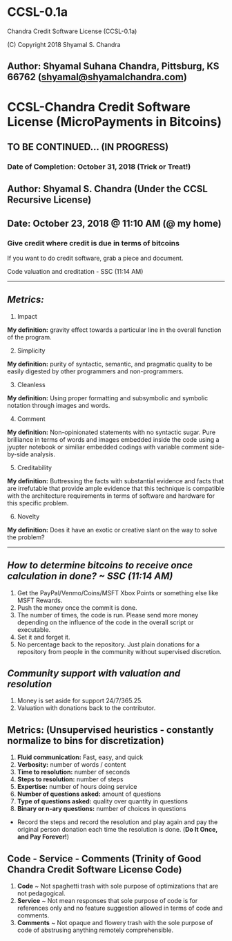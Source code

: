 # CCSL-0.1a
Chandra Credit Software License (CCSL-0.1a)

(C) Copyright 2018 Shyamal S. Chandra

## Author: Shyamal Suhana Chandra, Pittsburg, KS 66762 (shyamal@shyamalchandra.com)

# CCSL-Chandra Credit Software License (MicroPayments in Bitcoins)

## TO BE CONTINUED... (IN PROGRESS)
### Date of Completion: October 31, 2018 (Trick or Treat!)

## Author: Shyamal S. Chandra (Under the CCSL Recursive License)
## Date: October 23, 2018 @ 11:10 AM (@ my home)

### Give credit where credit is due in terms of bitcoins

If you want to do credit software, grab a piece and document.

Code valuation and creditation - SSC (11:14 AM)

-------------------

## *Metrics:*

1. Impact 

**My definition:** gravity effect towards a particular line in the overall function of the program.

2. Simplicity 

**My definition:** purity of syntactic, semantic, and pragmatic quality to be easily digested by other programmers and non-programmers.

3. Cleanless 

**My definition:** Using proper formatting and subsymbolic and symbolic notation through images and words.

4. Comment

**My definition:** Non-opinionated statements with no syntactic sugar.  Pure brilliance in terms of words and images embedded inside the code using a jyupter notebook or similiar embedded codings with variable comment side-by-side analysis.

5. Creditability

**My definition:** Buttressing the facts with substantial evidence and facts that are irrefutable that provide ample evidence that this technique is compatible with the architecture requirements in terms of software and hardware for this specific problem.

6. Novelty

**My definition:** Does it have an exotic or creative slant on the way to solve the problem?

-------------------

## *How to determine bitcoins to receive once calculation in done? ~ SSC (11:14 AM)*

1. Get the PayPal/Venmo/Coins/MSFT Xbox Points or something else like MSFT Rewards.
2. Push the money once the commit is done.
3. The number of times, the code is run.  Please send more money depending on the influence of the code in the overall script or executable.
4. Set it and forget it.
5. No percentage back to the repository.  Just plain donations for a repository from people in the community without supervised discretion.

## *Community support with valuation and resolution*

1. Money is set aside for support 24/7/365.25.
2. Valuation with donations back to the contributor.

## Metrics: (Unsupervised heuristics - constantly normalize to bins for discretization)

1. **Fluid communication:** Fast, easy, and quick
2. **Verbosity:** number of words / content
3. **Time to resolution:** number of seconds
4. **Steps to resolution:** number of steps
5. **Expertise:** number of hours doing service
6. **Number of questions asked:** amount of questions
7. **Type of questions asked:** quality over quantity in questions
8. **Binary or n-ary questions:** number of choices in questions

* Record the steps and record the resolution and play again and pay the original person donation each time the resolution is done. (**Do It Once, and Pay Forever!**)


## Code - Service - Comments (Trinity of **Good Chandra Credit Software License** Code)

1. **Code** ~ Not spaghetti trash with sole purpose of optimizations that are not pedagogical.
2. **Service** ~ Not mean responses that sole purpose of code is for references only and no feature suggestion allowed in terms of code and comments.
3. **Comments** ~ Not opaque and flowery trash with the sole purpose of code of abstrusing anything remotely comprehensible.
